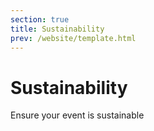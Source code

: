 ```yaml
---
section: true
title: Sustainability
prev: /website/template.html
---
```


# Sustainability

Ensure your event is sustainable